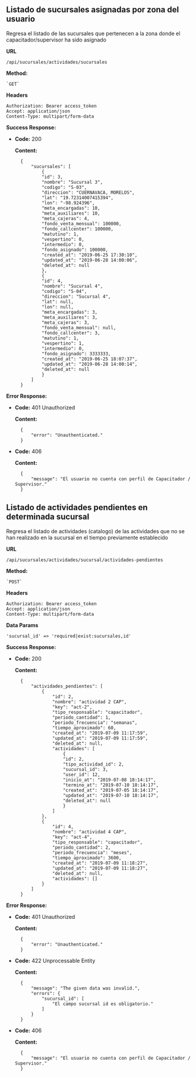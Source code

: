 
## Listado de sucursales asignadas por zona del usuario
Regresa el listado de las sucursales que pertenecen a la zona donde el capacitador/supervisor ha sido asignado

**URL**

	/api/sucursales/actividades/sucursales

**Method:**

	`GET`

**Headers**

	Authorization: Bearer access_token
	Accept: application/json
	Content-Type: multipart/form-data

**Success Response:**

* **Code:** 200 <br />

	**Content:**
	
	    
	    {
            "sucursales": [
                {
                "id": 3,
                "nombre": "Sucursal 3",
                "codigo": "S-03",
                "direccion": "CUERNAVACA, MORELOS",
                "lat": "19.72314007415394",
                "lon": "-98.924396",
                "meta_encargadas": 10,
                "meta_auxiliares": 10,
                "meta_cajeras": 4,
                "fondo_venta_mensual": 100000,
                "fondo_callcenter": 100000,
                "matutino": 1,
                "vespertino": 0,
                "intermedio": 0,
                "fondo_asignado": 100000,
                "created_at": "2019-06-25 17:30:10",
                "updated_at": "2019-06-28 14:00:06",
                "deleted_at": null
                },
                {
                "id": 4,
                "nombre": "Sucursal 4",
                "codigo": "S-04",
                "direccion": "Sucursal 4",
                "lat": null,
                "lon": null,
                "meta_encargadas": 3,
                "meta_auxiliares": 3,
                "meta_cajeras": 3,
                "fondo_venta_mensual": null,
                "fondo_callcenter": 3,
                "matutino": 1,
                "vespertino": 1,
                "intermedio": 0,
                "fondo_asignado": 3333333,
                "created_at": "2019-06-25 18:07:37",
                "updated_at": "2019-06-28 14:00:14",
                "deleted_at": null
                }
            ]
        }

**Error Response:**

* **Code:** 401 Unauthorized <br />

	**Content:**

		
		{
			"error": "Unauthenticated."
		}

* **Code:** 406 <br />

    **Content:**

		
		{
			"message": "El usuario no cuenta con perfil de Capacitador / Supervisor."
		}


## Listado de actividades pendientes en determinada sucursal
Regresa el listado de actividades (catalogo) de las actividades que no se han realizado en la sucursal en el tiempo previamente establecido
  
**URL**

	/api/sucursales/actividades/sucursal/actividades-pendientes

**Method:**

	`POST`

**Headers**
	
	Authorization: Bearer access_token
	Accept: application/json
	Content-Type: multipart/form-data


**Data Params**
	
	'sucursal_id' => 'required|exist:sucursales,id'

**Success Response:**

* **Code:** 200 <br />
	
	**Content:**

	
        {
            "actividades_pendientes": [
                {
                    "id": 2,
                    "nombre": "actividad 2 CAP",
                    "key": "act-2",
                    "tipo_responsable": "capacitador",
                    "periodo_cantidad": 1,
                    "periodo_frecuencia": "semanas",
                    "tiempo_aproximado": 60,
                    "created_at": "2019-07-09 11:17:59",
                    "updated_at": "2019-07-09 11:17:59",
                    "deleted_at": null,
                    "actividades": [
                        {
                        "id": 2,
                        "tipo_actividad_id": 2,
                        "sucursal_id": 3,
                        "user_id": 12,
                        "inicio_at": "2019-07-08 18:14:17",
                        "termino_at": "2019-07-10 18:14:17",
                        "created_at": "2019-07-05 18:14:17",
                        "updated_at": "2019-07-10 18:14:17",
                        "deleted_at": null
                        }
                    ]
                },
                {
                    "id": 4,
                    "nombre": "actividad 4 CAP",
                    "key": "act-4",
                    "tipo_responsable": "capacitador",
                    "periodo_cantidad": 2,
                    "periodo_frecuencia": "meses",
                    "tiempo_aproximado": 3600,
                    "created_at": "2019-07-09 11:18:27",
                    "updated_at": "2019-07-09 11:18:27",
                    "deleted_at": null,
                    "actividades": []
                }
            ]
        }

**Error Response:**

* **Code:** 401 Unauthorized <br />

	**Content:**
	
	    
	    {
            "error": "Unauthenticated."
        }

* **Code:** 422 Unprocessable Entity <br />

	**Content:**

	
        {
            "message": "The given data was invalid.",
            "errors": {
                "sucursal_id": [
                    "El campo sucursal id es obligatorio."
                ]
            }
        }
        
* **Code:** 406 <br />
	
	**Content:**
	
	
        {
            "message": "El usuario no cuenta con perfil de Capacitador / Supervisor."
        }


                
